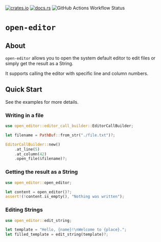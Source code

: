[![crates.io](https://img.shields.io/crates/v/open-editor.svg)](https://crates.io/crates/open-editor) [![docs.rs](https://docs.rs/open-editor/badge.svg)](https://docs.rs/open-editor/) ![GitHub Actions Workflow Status](https://img.shields.io/github/actions/workflow/status/louis-thevenet/open-editor/ci.yml)

# `open-editor`

## About

`open-editor` allows you to open the system default editor to edit files or simply get the result as a String.

It supports calling the editor with specific line and column numbers.

## Quick Start

See the examples for more details.

### Writing in a file

```rust
use open_editor::editor_call_builder::EditorCallBuilder;

let filename = PathBuf::from_str("./file.txt")?;

EditorCallBuilder::new()
    .at_line(5)
    .at_column(42)
    .open_file(&filename)?;
```

### Getting the result as a String

```rust
use open_editor::open_editor;

let content = open_editor()?;
assert!(!content.is_empty(), "Nothing was written");
```

### Editing Strings

```rust
use open_editor::edit_string;

let template = "Hello, {name}!\nWelcome to {place}.";
let filled_template = edit_string(template)?;
```
